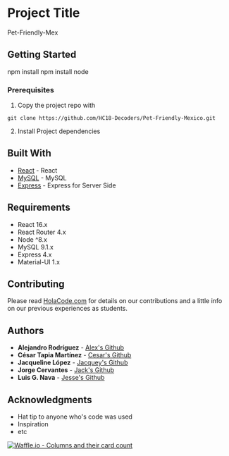 # Project Title

Pet-Friendly-Mex

## Getting Started

npm install
npm install node

### Prerequisites

1. Copy the project repo with
```
git clone https://github.com/HC18-Decoders/Pet-Friendly-Mexico.git
```
2. Install Project dependencies

## Built With

* [React](https://reactjs.org/) - React
* [MySQL](https://www.mysql.com/) - MySQL  
* [Express](http://expressjs.com/) - Express for Server Side

## Requirements

- React 16.x
- React Router 4.x
- Node ^8.x
- MySQL 9.1.x
- Express 4.x
- Material-UI 1.x

## Contributing

Please read [HolaCode.com](http://holacode.com/) for details on our contributions and a little info on our previous experiences as students.

## Authors

* **Alejandro Rodríguez** - [Alex's Github](https://github.com/AlejandroRodriguezP)
* **César Tapia Martínez** - [Cesar's Github](https://github.com/Cesar88Tapia)
* **Jacqueline López** - [Jacquey's Github](https://github.com/Jacqueline930)
* **Jorge Cervantes** - [Jack's Github](https://github.com/JorgeC0218)
* **Luis G. Nava** - [Jesse's Github](https://github.com/luisgnava)

## Acknowledgments

* Hat tip to anyone who's code was used
* Inspiration
* etc



[![Waffle.io - Columns and their card count](https://badge.waffle.io/HC18-Decoders/Pet-Friendly-Mexico.png?columns=all)](https://waffle.io/HC18-Decoders/Pet-Friendly-Mexico?utm_source=badge)
